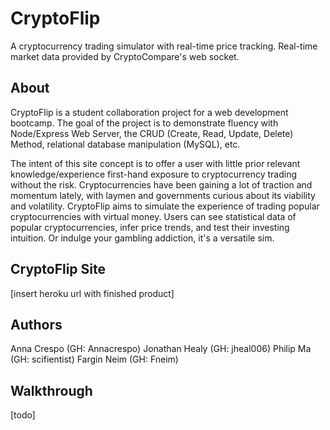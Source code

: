 # CryptoFlip

A cryptocurrency trading simulator with real-time price tracking. Real-time market data provided by CryptoCompare's web socket.

## About

CryptoFlip is a student collaboration project for a web development bootcamp. The goal of the project is to demonstrate fluency with Node/Express Web Server, the CRUD (Create, Read, Update, Delete) Method, relational database manipulation (MySQL), etc.

The intent of this site concept is to offer a user with little prior relevant knowledge/experience first-hand exposure to cryptocurrency trading without the risk. Cryptocurrencies have been gaining a lot of traction and momentum lately, with laymen and governments curious about its viability and volatility. CryptoFlip aims to simulate the experience of trading popular cryptocurrencies with virtual money. Users can see statistical data of popular cryptocurrencies, infer price trends, and test their investing intuition. Or indulge your gambling addiction, it's a versatile sim.

## CryptoFlip Site

[insert heroku url with finished product]

## Authors

Anna Crespo (GH: Annacrespo)
Jonathan Healy (GH: jheal006)
Philip Ma (GH: scifientist)
Fargin Neim (GH: Fneim)

## Walkthrough

[todo]